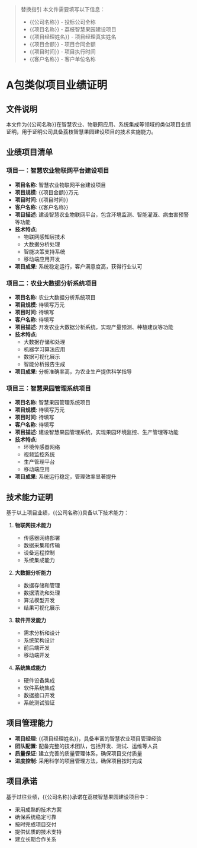 > 替换指引
> 本文件需要填写以下信息：
> - {{公司名称}} - 投标公司全称
> - {{项目名称}} - 荔枝智慧果园建设项目
> - {{项目经理姓名}} - 项目经理真实姓名
> - {{项目金额}} - 项目合同金额
> - {{项目时间}} - 项目执行时间
> - {{客户名称}} - 客户单位名称

# A包类似项目业绩证明

## 文件说明
本文件为{{公司名称}}在智慧农业、物联网应用、系统集成等领域的类似项目业绩证明，用于证明公司具备荔枝智慧果园建设项目的技术实施能力。

## 业绩项目清单

### 项目一：智慧农业物联网平台建设项目
- **项目名称**: 智慧农业物联网平台建设项目
- **项目规模**: {{项目金额}}万元
- **项目时间**: {{项目时间}}
- **客户名称**: {{客户名称}}
- **项目描述**: 建设智慧农业物联网平台，包含环境监测、智能灌溉、病虫害预警等功能
- **技术特点**: 
  - 物联网感知层技术
  - 大数据分析处理
  - 智能决策支持系统
  - 移动端应用开发
- **项目成果**: 系统稳定运行，客户满意度高，获得行业认可

### 项目二：农业大数据分析系统项目
- **项目名称**: 农业大数据分析系统项目
- **项目规模**: 待填写万元
- **项目时间**: 待填写
- **客户名称**: 待填写
- **项目描述**: 开发农业大数据分析系统，实现产量预测、种植建议等功能
- **技术特点**: 
  - 大数据存储和处理
  - 机器学习算法应用
  - 数据可视化展示
  - 智能分析报告生成
- **项目成果**: 分析准确率高，为农业生产提供科学指导

### 项目三：智慧果园管理系统项目
- **项目名称**: 智慧果园管理系统项目
- **项目规模**: 待填写万元
- **项目时间**: 待填写
- **客户名称**: 待填写
- **项目描述**: 建设智慧果园管理系统，实现果园环境监控、生产管理等功能
- **技术特点**: 
  - 环境传感器网络
  - 视频监控系统
  - 生产管理平台
  - 移动端应用
- **项目成果**: 系统运行稳定，管理效率显著提升

## 技术能力证明
基于以上项目业绩，{{公司名称}}具备以下技术能力：

1. **物联网技术能力**
   - 传感器网络部署
   - 数据采集和传输
   - 设备远程控制
   - 系统集成能力

2. **大数据分析能力**
   - 数据存储和管理
   - 数据清洗和处理
   - 算法模型开发
   - 结果可视化展示

3. **软件开发能力**
   - 需求分析和设计
   - 系统架构设计
   - 前后端开发
   - 移动端开发

4. **系统集成能力**
   - 硬件设备集成
   - 软件系统集成
   - 数据接口开发
   - 系统测试验证

## 项目管理能力
- **项目经理**: {{项目经理姓名}}，具备丰富的智慧农业项目管理经验
- **团队配置**: 配备完整的技术团队，包括开发、测试、运维等人员
- **质量保证**: 建立完善的质量管理体系，确保项目交付质量
- **进度控制**: 采用科学的项目管理方法，确保项目按时完成

## 项目承诺
基于过往业绩，{{公司名称}}承诺在荔枝智慧果园建设项目中：
- 采用成熟的技术方案
- 确保系统稳定可靠
- 按时完成项目交付
- 提供优质的技术支持
- 建立长期合作关系
